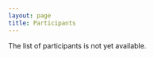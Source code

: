 ```yaml
---
layout: page
title: Participants
---
```


<p class="message">
  The list of participants is not yet available.
</p>

